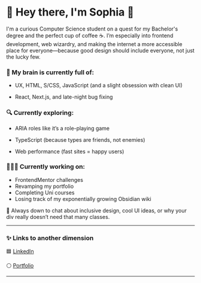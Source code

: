 # 🌈 Hey there, I'm Sophia 👋
I'm a curious Computer Science student on a quest for my Bachelor's degree and the perfect cup of coffee ☕. I’m especially into frontend development, web wizardry, and making the internet a more accessible place for everyone—because good design should include everyone, not just the lucky few.

### 🧠 My brain is currently full of:

- UX, HTML, S/CSS, JavaScript (and a slight obsession with clean UI)

- React, Next.js, and late-night bug fixing

### 🔍 Currently exploring:

- ARIA roles like it’s a role-playing game

- TypeScript (because types are friends, not enemies)

- Web performance (fast sites = happy users)

### 👩🏼‍💻 Currently working on:

- FrontendMentor challenges
- Revamping my portfolio
- Completing Uni courses
- Losing track of my exponentially growing Obsidian wiki


💬 Always down to chat about inclusive design, cool UI ideas, or why your div really doesn’t need that many classes.

---
### ✨ Links to another dimension
🟦 [LinkedIn](https://www.linkedin.com/in/sophia-precker-678114241/)

⚪️ [Portfolio](https://cozy-habit.github.io/)

---


<!--
**Cozy-Habit/Cozy-Habit** is a ✨ _special_ ✨ repository because its `README.md` (this file) appears on your GitHub profile.

Here are some ideas to get you started:

- 🔭 I’m currently working on ...
- 🌱 I’m currently learning ...
- 👯 I’m looking to collaborate on ...
- 🤔 I’m looking for help with ...
- 💬 Ask me about ...
- 📫 How to reach me: ...
- 😄 Pronouns: ...
- ⚡ Fun fact: ...
-->
